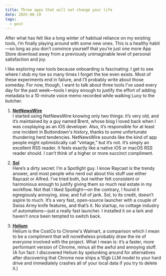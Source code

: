 ```yaml
---
title: Three apps that will not change your life
date: 2025-08-19
tags:
  - post
---
```


After what has felt like a long winter of habitual reliance on my existing tools, I’m finally playing around with some new ones. This is a healthy habit—so long as you don’t convince yourself that you’re just one more App Store download away from a previously unimaginable level of personal satisfaction and joy.

I like exploring new tools because onboarding is fascinating: I get to see where I stub my toe so many times I forget the toe even exists. Most of these experiments end in failure, and I’ll probably write about those someday. For now, though, I want to talk about three tools I’ve used every day for the past week—tools I enjoy enough to justify the effort of adding metadata to a 10-minute voice memo recorded while walking Lucy to the butcher.

1. **[NetNewsWire](https://netnewswire.com/)**  
   I started using NetNewsWire knowing only two things: it’s very old, and it’s maintained by a guy named Brent, whose blog I loved back when I was cosplaying as an iOS developer. Also, it’s responsible for at least one incident in Buttondown's history, thanks to some unfortunate thundering herd tendencies. NetNewsWire sounds like the kind of app people might optimistically call “vintage,” but it’s not. It’s simply an excellent RSS reader. It feels exactly like a native iOS or macOS RSS reader should. I can’t think of a higher or more succinct compliment.

2. **[Sol](https://sol.ospfranco.com/)**  
   Here’s a dirty secret: I’m a Spotlight guy. I know Raycast is the trendy answer, and most people who nerd out about this stuff use either Raycast or Alfred. I’ve tried both, but neither felt consistent or harmonious enough to justify giving them so much real estate in my workflow. Not that I liked Spotlight—on the contrary, I found it egregiously annoying, slow, and full of jank. Sol, to its credit, doesn’t aspire to much. It’s a very fast, open-source launcher with a couple of Swiss Army knife features, and that’s it. No startup, no cottage industry of automations—just a really fast launcher. I installed it on a lark and haven’t once been tempted to switch back.

3. **[Helium](https://github.com/imputnet/helium-chromium/)**  
   Helium is the CostCo to Chrome's Walmart, a comparison which I mean to be a compliment that will nonetheless probably draw the ire of everyone involved with the project. What I mean is: it’s a faster, more performant version of Chrome, minus all the awful and annoying stuff. (A fun fact: I discovered Helium by spelunking around for alternatives after discovering that Chrome now ships a 10gb LLM model to your hard drive and immediately crashes all of your local data if you try to delete it.)

